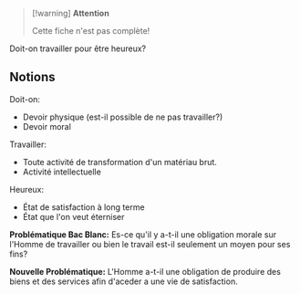 > [!warning] **Attention**
>
> Cette fiche n'est pas complète!

Doit-on travailler pour être heureux?

## Notions

Doit-on:

- Devoir physique (est-il possible de ne pas travailler?)
- Devoir moral

Travailler:

- Toute activité de transformation d'un matériau brut.
- Activité intellectuelle

Heureux:
- État de satisfaction à long terme
- État que l'on veut éterniser


**Problématique Bac Blanc:**
Es-ce qu'il y a-t-il une obligation morale sur l'Homme de travailler ou bien le travail est-il seulement un moyen pour ses fins?

**Nouvelle Problématique:**
L'Homme a-t-il une obligation de produire des biens et des services afin d'aceder a une vie de satisfaction.